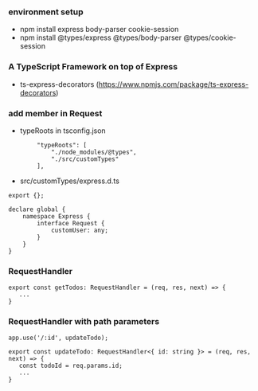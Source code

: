 ### environment setup
  - npm install express body-parser cookie-session
  - npm install @types/express @types/body-parser @types/cookie-session 

### A TypeScript Framework on top of Express
  - ts-express-decorators (https://www.npmjs.com/package/ts-express-decorators)

### add member in Request
 - typeRoots in tsconfig.json
```
        "typeRoots": [
            "./node_modules/@types",
            "./src/customTypes"
        ],
```
  - src/customTypes/express.d.ts
```
export {};

declare global {
    namespace Express {
        interface Request {
            customUser: any;
        }
    }
}
```

### RequestHandler
```
export const getTodos: RequestHandler = (req, res, next) => {
   ...
}
```

### RequestHandler with path parameters
```
app.use('/:id', updateTodo);

export const updateTodo: RequestHandler<{ id: string }> = (req, res, next) => {
   const todoId = req.params.id;
   ...
}
```